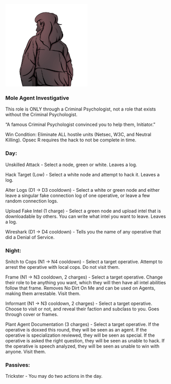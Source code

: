 ![initiator.png](Images/initiator.png)

### **Mole Agent Investigative**

This role is ONLY through a Criminal Psychologist, not a role that exists without the Criminal Psychologist.

“A famous Criminal Psychologist convinced you to help them, Initiator.”

Win Condition: Eliminate ALL hostile units (Netsec, W3C, and Neutral Killing). Opsec R requires the hack to not be complete in time.

### **Day:**

Unskilled Attack - Select a node, green or white. Leaves a log.

Hack Target (Low) - Select a white node and attempt to hack it. Leaves a log.

Alter Logs (D1 -> D3 cooldown) - Select a white or green node and either leave a singular fake connection log of one operative, or leave a few random connection logs.

Upload Fake Intel (1 charge) - Select a green node and upload intel that is downloadable by others. You can write what intel you want to leave. Leaves a log.

Wireshark (D1 -> D4 cooldown) - Tells you the name of any operative that did a Denial of Service.

### **Night:**

Snitch to Cops (N1 -> N4 cooldown) - Select a target operative. Attempt to arrest the operative with local cops. Do not visit them.

Frame (N1 -> N3 cooldown, 2 charges) - Select a target operative. Change their role to be anything you want, which they will then have all intel abilities follow that frame. Removes No Dirt On Me and can be used on Agents, making them arrestable. Visit them.

Informant (N1 -> N3 cooldown, 2 charges) - Select a target operative. Choose to visit or not, and reveal their faction and subclass to you. Goes through cover or frames.

Plant Agent Documentation (3 charges) - Select a target operative. If the operative is doxxed this round, they will be seen as an agent. If the operative is specialization reviewed, they will be seen as special. If the operative is asked the right question, they will be seen as unable to hack. If the operative is speech analyzed, they will be seen as unable to win with anyone. Visit them.

### **Passives:**

Trickster - You may do two actions in the day.